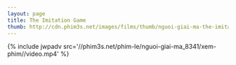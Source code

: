 ```yaml
---
layout: page
title: The Imitation Game
thumb: http://cdn.phim3s.net/images/films/thumb/nguoi-giai-ma-the-imitation-game-2014.jpg
---
```

{% include jwpadv src='//phim3s.net/phim-le/nguoi-giai-ma_8341/xem-phim//video.mp4' %}